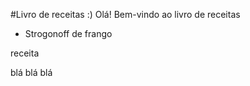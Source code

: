 #Livro de receitas :)
Olá! Bem-vindo ao livro de receitas 

 * Strogonoff de frango



receita 


blá blá blá
